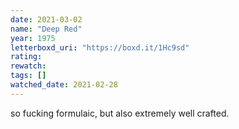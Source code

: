 ```yaml
---
date: 2021-03-02
name: "Deep Red"
year: 1975
letterboxd_uri: "https://boxd.it/1Hc9sd"
rating: 
rewatch: 
tags: []
watched_date: 2021-02-28
---
```


so fucking formulaic, but also extremely well crafted.
